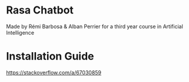 # Rasa Chatbot

Made by Rémi Barbosa & Alban Perrier for a third year course in Artificial Intelligence

# Installation Guide
https://stackoverflow.com/a/67030859

